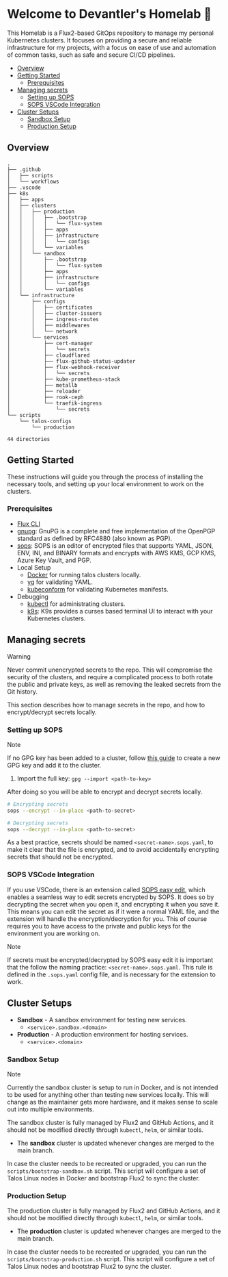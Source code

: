 # Welcome to Devantler's Homelab 🚀

This Homelab is a Flux2-based GitOps repository to manage my personal Kubernetes clusters. It focuses on providing a secure and reliable infrastructure for my projects, with a focus on ease of use and automation of common tasks, such as safe and secure CI/CD pipelines.

- [Overview](#overview)
- [Getting Started](#getting-started)
  - [Prerequisites](#prerequisites)
- [Managing secrets](#managing-secrets)
  - [Setting up SOPS](#setting-up-sops)
  - [SOPS VSCode Integration](#sops-vscode-integration)
- [Cluster Setups](#cluster-setups)
  - [Sandbox Setup](#sandbox-setup)
  - [Production Setup](#production-setup)

## Overview

<!-- readme-tree start -->
```
.
├── .github
│   ├── scripts
│   └── workflows
├── .vscode
├── k8s
│   ├── apps
│   ├── clusters
│   │   ├── production
│   │   │   ├── .bootstrap
│   │   │   │   └── flux-system
│   │   │   ├── apps
│   │   │   ├── infrastructure
│   │   │   │   └── configs
│   │   │   └── variables
│   │   └── sandbox
│   │       ├── .bootstrap
│   │       │   └── flux-system
│   │       ├── apps
│   │       ├── infrastructure
│   │       │   └── configs
│   │       └── variables
│   └── infrastructure
│       ├── configs
│       │   ├── certificates
│       │   ├── cluster-issuers
│       │   ├── ingress-routes
│       │   ├── middlewares
│       │   └── network
│       └── services
│           ├── cert-manager
│           │   └── secrets
│           ├── cloudflared
│           ├── flux-github-status-updater
│           ├── flux-webhook-receiver
│           │   └── secrets
│           ├── kube-prometheus-stack
│           ├── metallb
│           ├── reloader
│           ├── rook-ceph
│           └── traefik-ingress
│               └── secrets
└── scripts
    └── talos-configs
        └── production

44 directories
```
<!-- readme-tree end -->

## Getting Started

These instructions will guide you through the process of installing the necessary tools, and setting up your local environment to work on the clusters.

### Prerequisites

- [Flux CLI](https://fluxcd.io/docs/installation/#install-the-flux-cli)
- [gnupg](https://gnupg.org/download/index.html): GnuPG is a complete and free implementation of the OpenPGP standard as defined by RFC4880 (also known as PGP).
- [sops](https://github.com/getsops/sops): SOPS is an editor of encrypted files that supports YAML, JSON, ENV, INI, and BINARY formats and encrypts with AWS KMS, GCP KMS, Azure Key Vault, and PGP.
- Local Setup
  - [Docker](https://docs.docker.com/get-docker/) for running talos clusters locally.
  - [yq](https://github.com/mikefarah/yq) for validating YAML.
  - [kubeconform](https://github.com/yannh/kubeconform) for validating Kubernetes manifests.
- Debugging
  - [kubectl](https://kubernetes.io/docs/tasks/tools/install-kubectl/) for administrating clusters.
  - [k9s](https://k9scli.io): K9s provides a curses based terminal UI to interact with your Kubernetes clusters.

## Managing secrets

> [!WARNING]
> Never commit unencrypted secrets to the repo. This will compromise the security of the clusters, and require a complicated process to both rotate the public and private keys, as well as removing the leaked secrets from the Git history.

This section describes how to manage secrets in the repo, and how to encrypt/decrypt secrets locally.

### Setting up SOPS

> [!NOTE]
> If no GPG key has been added to a cluster, follow [this guide](https://fluxcd.io/flux/guides/mozilla-sops/) to create a new GPG key and add it to the cluster.

1. Import the full key: `gpg --import <path-to-key>`

After doing so you will be able to encrypt and decrypt secrets locally.

```bash
# Encrypting secrets
sops --encrypt --in-place <path-to-secret>

# Decrypting secrets
sops --decrypt --in-place <path-to-secret>
```

As a best practice, secrets should be named `<secret-name>.sops.yaml`, to make it clear that the file is encrypted, and to avoid accidentally encrypting secrets that should not be encrypted.

### SOPS VSCode Integration

If you use VSCode, there is an extension called [SOPS easy edit]([ShipitSmarter.sops-edit](https://marketplace.visualstudio.com/items?itemName=ShipitSmarter.sops-edit)), which enables a seamless way to edit secrets encrypted by SOPS. It does so by decrypting the secret when you open it, and encrypting it when you save it. This means you can edit the secret as if it were a normal YAML file, and the extension will handle the encryption/decryption for you. This of course requires you to have access to the private and public keys for the environment you are working on.

> [!NOTE]
> If secrets must be encrypted/decrypted by SOPS easy edit it is important that the follow the naming practice: `<secret-name>.sops.yaml`. This rule is defined in the `.sops.yaml` config file, and is necessary for the extension to work.

## Cluster Setups

- **Sandbox** - A sandbox environment for testing new services.
  - `<service>.sandbox.<domain>`
- **Production** - A production environment for hosting services.
  - `<service>.<domain>`

### Sandbox Setup

> [!NOTE]
> Currently the sandbox cluster is setup to run in Docker, and is not intended to be used for anything other than testing new services locally. This will change as the maintainer gets more hardware, and it makes sense to scale out into multiple environments.

The sandbox cluster is fully managed by Flux2 and GitHub Actions, and it should not be modified directly through `kubectl`, `helm`, or similar tools.

- The **sandbox** cluster is updated whenever changes are merged to the main branch.

In case the cluster needs to be recreated or upgraded, you can run the `scripts/bootstrap-sandbox.sh` script. This script will configure a set of Talos Linux nodes in Docker and bootstrap Flux2 to sync the cluster.

### Production Setup

The production cluster is fully managed by Flux2 and GitHub Actions, and it should not be modified directly through `kubectl`, `helm`, or similar tools.

- The **production** cluster is updated whenever changes are merged to the main branch.

In case the cluster needs to be recreated or upgraded, you can run the `scripts/bootstrap-production.sh` script. This script will configure a set of Talos Linux nodes and bootstrap Flux2 to sync the cluster.

